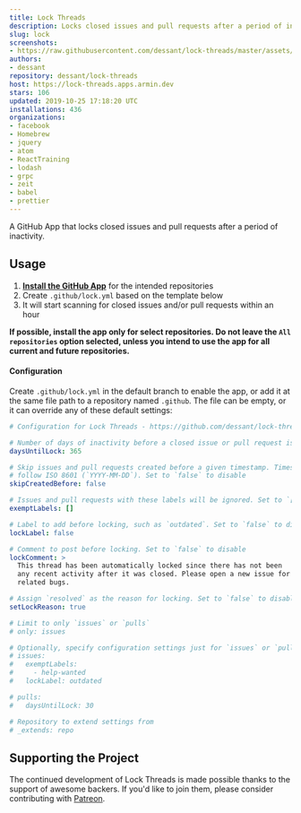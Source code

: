 ```yaml
---
title: Lock Threads
description: Locks closed issues and pull requests after a period of inactivity.
slug: lock
screenshots:
- https://raw.githubusercontent.com/dessant/lock-threads/master/assets/screenshot.png
authors:
- dessant
repository: dessant/lock-threads
host: https://lock-threads.apps.armin.dev
stars: 106
updated: 2019-10-25 17:18:20 UTC
installations: 436
organizations:
- facebook
- Homebrew
- jquery
- atom
- ReactTraining
- lodash
- grpc
- zeit
- babel
- prettier
---
```


A GitHub App that locks closed issues and pull requests after
a period of inactivity.

## Usage

1. **[Install the GitHub App](https://github.com/apps/lock)**
   for the intended repositories
2. Create `.github/lock.yml` based on the template below
3. It will start scanning for closed issues and/or pull requests within an hour

**If possible, install the app only for select repositories.
Do not leave the `All repositories` option selected, unless you intend
to use the app for all current and future repositories.**

#### Configuration

Create `.github/lock.yml` in the default branch to enable the app,
or add it at the same file path to a repository named `.github`.
The file can be empty, or it can override any of these default settings:

```yaml
# Configuration for Lock Threads - https://github.com/dessant/lock-threads

# Number of days of inactivity before a closed issue or pull request is locked
daysUntilLock: 365

# Skip issues and pull requests created before a given timestamp. Timestamp must
# follow ISO 8601 (`YYYY-MM-DD`). Set to `false` to disable
skipCreatedBefore: false

# Issues and pull requests with these labels will be ignored. Set to `[]` to disable
exemptLabels: []

# Label to add before locking, such as `outdated`. Set to `false` to disable
lockLabel: false

# Comment to post before locking. Set to `false` to disable
lockComment: >
  This thread has been automatically locked since there has not been
  any recent activity after it was closed. Please open a new issue for
  related bugs.

# Assign `resolved` as the reason for locking. Set to `false` to disable
setLockReason: true

# Limit to only `issues` or `pulls`
# only: issues

# Optionally, specify configuration settings just for `issues` or `pulls`
# issues:
#   exemptLabels:
#     - help-wanted
#   lockLabel: outdated

# pulls:
#   daysUntilLock: 30

# Repository to extend settings from
# _extends: repo
```

## Supporting the Project

The continued development of Lock Threads is made possible
thanks to the support of awesome backers. If you'd like to join them,
please consider contributing with [Patreon](https://armin.dev/go/patreon).
